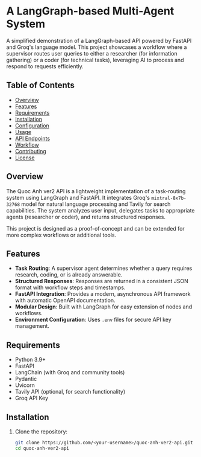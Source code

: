 # A LangGraph-based Multi-Agent System

A simplified demonstration of a LangGraph-based API powered by FastAPI and Groq's language model. This project showcases a workflow where a supervisor routes user queries to either a researcher (for information gathering) or a coder (for technical tasks), leveraging AI to process and respond to requests efficiently.

## Table of Contents
- [Overview](#overview)
- [Features](#features)
- [Requirements](#requirements)
- [Installation](#installation)
- [Configuration](#configuration)
- [Usage](#usage)
- [API Endpoints](#api-endpoints)
- [Workflow](#workflow)
- [Contributing](#contributing)
- [License](#license)

## Overview
The Quoc Anh ver2 API is a lightweight implementation of a task-routing system using LangGraph and FastAPI. It integrates Groq's `mixtral-8x7b-32768` model for natural language processing and Tavily for search capabilities. The system analyzes user input, delegates tasks to appropriate agents (researcher or coder), and returns structured responses.

This project is designed as a proof-of-concept and can be extended for more complex workflows or additional tools.

## Features
- **Task Routing**: A supervisor agent determines whether a query requires research, coding, or is already answerable.
- **Structured Responses**: Responses are returned in a consistent JSON format with workflow steps and timestamps.
- **FastAPI Integration**: Provides a modern, asynchronous API framework with automatic OpenAPI documentation.
- **Modular Design**: Built with LangGraph for easy extension of nodes and workflows.
- **Environment Configuration**: Uses `.env` files for secure API key management.

## Requirements
- Python 3.9+
- FastAPI
- LangChain (with Groq and community tools)
- Pydantic
- Uvicorn
- Tavily API (optional, for search functionality)
- Groq API Key

## Installation
1. Clone the repository:
   ```bash
   git clone https://github.com/<your-username>/quoc-anh-ver2-api.git
   cd quoc-anh-ver2-api
